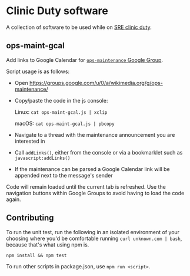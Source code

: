 Clinic Duty software
====

A collection of software to be used while on [SRE clinic duty](https://wikitech.wikimedia.org/wiki/SRE/Clinic_Duty).

## ops-maint-gcal

Add links to Google Calendar for [`ops-maintenance` Google Group](https://groups.google.com/u/0/a/wikimedia.org/g/ops-maintenance).

Script usage is as follows:

* Open https://groups.google.com/u/0/a/wikimedia.org/g/ops-maintenance/
* Copy/paste the code in the js console:

  Linux: `cat ops-maint-gcal.js | xclip`

  macOS: `cat ops-maint-gcal.js | pbcopy`

* Navigate to a thread with the maintenance announcement you are
  interested in
* Call `addLinks()`, either from the console or via a bookmarklet such
  as `javascript:addLinks()`
* If the maintenance can be parsed a Google Calendar link will be
  appended next to the message's sender

Code will remain loaded until the current tab is refreshed. Use the navigation
buttons within Google Groups to avoid having to load the code again.

## Contributing

To run the unit test, run the following in an isolated environment
of your choosing where you'd be comfortable running
`curl unknown.com | bash`, because that's what using npm is.

```
npm install && npm test
```

To run other scripts in package.json, use `npm run <script>`.
